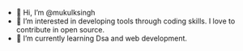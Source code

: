 - 👋 Hi, I’m @mukulksingh
- 👀 I’m interested in developing tools through coding skills. I love to contribute in open source. 
- 🌱 I’m currently learning Dsa and web development. 


<!---
mukulksingh/mukulksingh is a ✨ special ✨ repository because its `README.md` (this file) appears on your GitHub profile.
You can click the Preview link to take a look at your changes.
--->
